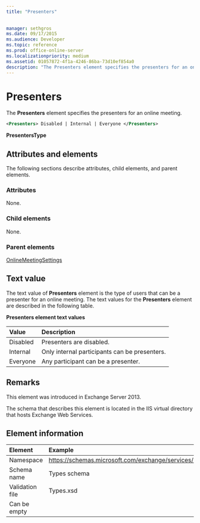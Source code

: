 ```yaml
---
title: "Presenters"
 
 
manager: sethgros
ms.date: 09/17/2015
ms.audience: Developer
ms.topic: reference
ms.prod: office-online-server
ms.localizationpriority: medium
ms.assetid: 01057872-4f1a-4246-86ba-73d10ef854a0
description: "The Presenters element specifies the presenters for an online meeting."
---
```


# Presenters

The **Presenters** element specifies the presenters for an online meeting. 
  
```XML
<Presenters> Disabled | Internal | Everyone </Presenters>
```

 **PresentersType**
## Attributes and elements

The following sections describe attributes, child elements, and parent elements.
  
### Attributes

None.
  
### Child elements

None.
  
### Parent elements

[OnlineMeetingSettings](onlinemeetingsettings.md)
  
## Text value

The text value of **Presenters** element is the type of users that can be a presenter for an online meeting. The text values for the **Presenters** element are described in the following table. 
  
**Presenters element text values**

|**Value**|**Description**|
|:-----|:-----|
|Disabled  <br/> |Presenters are disabled.  <br/> |
|Internal  <br/> |Only internal participants can be presenters.  <br/> |
|Everyone  <br/> |Any participant can be a presenter.  <br/> |
   
## Remarks

This element was introduced in Exchange Server 2013.
  
The schema that describes this element is located in the IIS virtual directory that hosts Exchange Web Services.
  
## Element information

|Element|Example|
|:-----|:-----|
|Namespace  <br/> |https://schemas.microsoft.com/exchange/services/2006/types  <br/> |
|Schema name  <br/> |Types schema  <br/> |
|Validation file  <br/> |Types.xsd  <br/> |
|Can be empty  <br/> ||
   

